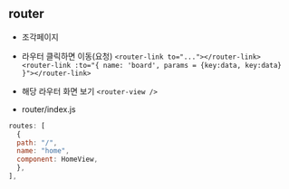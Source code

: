 ## router

- 조각페이지 <include>


- 라우터 클릭하면 이동(요청)
  `<router-link to="..."></router-link>`
  `<router-link :to="{ name: 'board', params = {key:data, key:data} }"></router-link>`


- 해당 라우터 화면 보기
  `<router-view />`


- router/index.js


```javascript
routes: [
  {
  path: "/",
  name: "home",
  component: HomeView,
  },
],
```